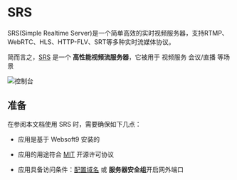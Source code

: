 # SRS

SRS(Simple Realtime Server)是一个简单高效的实时视频服务器，支持RTMP、WebRTC、HLS、HTTP-FLV、SRT等多种实时流媒体协议。

简而言之，[SRS](https://ossrs.net/) 是一个 **高性能视频流服务器**，它被用于 视频服务 会议/直播  等场景


![控制台](https://libs.websoft9.com/Websoft9/DocsPicture/zh/srs/srs-console-websoft9.png)


## 准备

在参阅本文档使用 SRS 时，需要确保如下几点：

- 应用是基于 Websoft9 安装的

- 应用的用途符合 [MIT](https://opensource.org/licenses/MIT) 开源许可协议

- 应用具备访问条件：[配置域名](./guide/appsetdomain) 或 **服务器安全组**开启网外端口